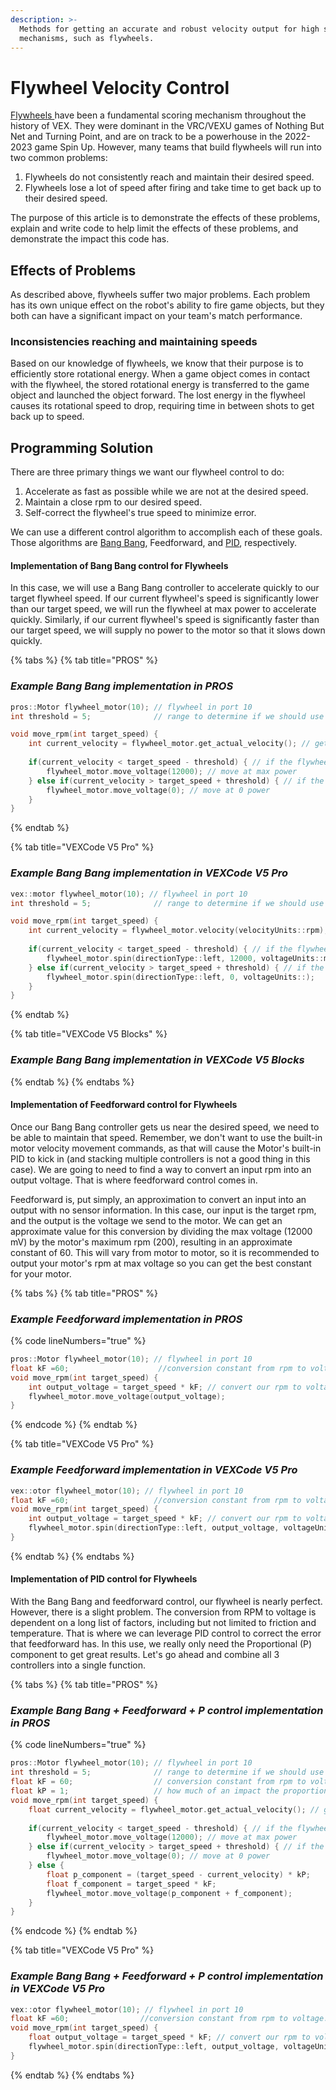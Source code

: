 ```yaml
---
description: >-
  Methods for getting an accurate and robust velocity output for high speed
  mechanisms, such as flywheels.
---
```


# Flywheel Velocity Control

[Flywheels ](../../hardware/shooting-mechanisms/flywheel.md)have been a fundamental scoring mechanism throughout the history of VEX. They were dominant in the VRC/VEXU games of Nothing But Net and Turning Point, and are on track to be a powerhouse in the 2022-2023 game Spin Up. However, many teams that build flywheels will run into two common problems:

1. Flywheels do not consistently reach and maintain their desired speed.
2. Flywheels lose a lot of speed after firing and take time to get back up to their desired speed.

The purpose of this article is to demonstrate the effects of these problems, explain and write code to help limit the effects of these problems, and demonstrate the impact this code has.

## Effects of Problems

As described above, flywheels suffer two major problems. Each problem has its own unique effect on the robot's ability to fire game objects, but they both can have a significant impact on your team's match performance.

### Inconsistencies reaching and maintaining speeds

Based on our knowledge of flywheels, we know that their purpose is to efficiently store rotational energy. When a game object comes in contact with the flywheel, the stored rotational energy is transferred to the game object and launched the object forward. The lost energy in the flywheel causes its rotational speed to drop, requiring time in between shots to get back up to speed.&#x20;

## Programming Solution

There are three primary things we want our flywheel control to do:

1. Accelerate as fast as possible while we are not at the desired speed.
2. Maintain a close rpm to our desired speed.
3. Self-correct the flywheel's true speed to minimize error.

We can use a different control algorithm to accomplish each of these goals. Those algorithms are [Bang Bang](../control-algorithms/bang-bang.md), Feedforward, and [PID](../control-algorithms/pid-controller.md), respectively.

#### Implementation of Bang Bang control for Flywheels

In this case, we will use a Bang Bang controller to accelerate quickly to our target flywheel speed. If our current flywheel's speed is significantly lower than our target speed, we will run the flywheel at max power to accelerate quickly. Similarly, if our current flywheel's speed is significantly faster than our target speed, we will supply no power to the motor so that it slows down quickly.

{% tabs %}
{% tab title="PROS" %}
### _Example Bang Bang implementation in PROS_

```cpp
pros::Motor flywheel_motor(10); // flywheel in port 10
int threshold = 5;              // range to determine if we should use Bang Bang

void move_rpm(int target_speed) {
    int current_velocity = flywheel_motor.get_actual_velocity(); // get current rpm
    
    if(current_velocity < target_speed - threshold) { // if the flywheel is much too slow
        flywheel_motor.move_voltage(12000); // move at max power
    } else if(current_velocity > target_speed + threshold) { // if the flywheel is much too fast
        flywheel_motor.move_voltage(0); // move at 0 power
    }
}
```
{% endtab %}

{% tab title="VEXCode V5 Pro" %}
### _Example Bang Bang implementation in VEXCode V5 Pro_

```cpp
vex::motor flywheel_motor(10); // flywheel in port 10
int threshold = 5;              // range to determine if we should use Bang Bang

void move_rpm(int target_speed) {
    int current_velocity = flywheel_motor.velocity(velocityUnits::rpm); // get current rpm
    
    if(current_velocity < target_speed - threshold) { // if the flywheel is much too slow
        flywheel_motor.spin(directionType::left, 12000, voltageUnits::mV);
    } else if(current_velocity > target_speed + threshold) { // if the flywheel is much too fast
        flywheel_motor.spin(directionType::left, 0, voltageUnits::);  
    }
}
```
{% endtab %}

{% tab title="VEXCode V5 Blocks" %}
### _Example Bang Bang implementation in VEXCode V5 Blocks_
{% endtab %}
{% endtabs %}

#### Implementation of Feedforward control for Flywheels

Once our Bang Bang controller gets us near the desired speed, we need to be able to maintain that speed. Remember, we don't want to use the built-in motor velocity movement commands, as that will cause the Motor's built-in PID to kick in (and stacking multiple controllers is not a good thing in this case). We are going to need to find a way to convert an input rpm into an output voltage. That is where feedforward control comes in.&#x20;

Feedforward is, put simply, an approximation to convert an input into an output with no sensor information. In this case, our input is the target rpm, and the output is the voltage we send to the motor. We can get an approximate value for this conversion by dividing the max voltage (12000 mV) by the motor's maximum rpm (200), resulting in an approximate constant of 60. This will vary from motor to motor, so it is recommended to output your motor's rpm at max voltage so you can get the best constant for your motor.

{% tabs %}
{% tab title="PROS" %}
### _Example Feedforward implementation in PROS_

{% code lineNumbers="true" %}
```cpp
pros::Motor flywheel_motor(10); // flywheel in port 10
float kF =60;                    //conversion constant from rpm to voltage.
void move_rpm(int target_speed) {
    int output_voltage = target_speed * kF; // convert our rpm to voltage
    flywheel_motor.move_voltage(output_voltage);
}
```
{% endcode %}
{% endtab %}

{% tab title="VEXCode V5 Pro" %}
### _Example Feedforward implementation in VEXCode V5 Pro_

```cpp
vex::otor flywheel_motor(10); // flywheel in port 10
float kF =60;                   //conversion constant from rpm to voltage.
void move_rpm(int target_speed) {
    int output_voltage = target_speed * kF; // convert our rpm to voltage
    flywheel_motor.spin(directionType::left, output_voltage, voltageUnits::mV);
}
```
{% endtab %}
{% endtabs %}

#### Implementation of PID control for Flywheels

With the Bang Bang and feedforward control, our flywheel is nearly perfect. However, there is a slight problem. The conversion from RPM to voltage is dependent on a long list of factors, including but not limited to friction and temperature. That is where we can leverage PID control to correct the error that feedforward has. In this use, we really only need the Proportional (P) component to get great results. Let's go ahead and combine all 3 controllers into a single function.

{% tabs %}
{% tab title="PROS" %}
### _Example Bang Bang + Feedforward + P control implementation in PROS_

{% code lineNumbers="true" %}
```cpp
pros::Motor flywheel_motor(10); // flywheel in port 10
int threshold = 5;              // range to determine if we should use Bang Bang
float kF = 60;                  // conversion constant from rpm to voltage.
float kP = 1;                   // how much of an impact the proportion will have on output
void move_rpm(int target_speed) {
    float current_velocity = flywheel_motor.get_actual_velocity(); // get current rpm
    
    if(current_velocity < target_speed - threshold) { // if the flywheel is much too slow
        flywheel_motor.move_voltage(12000); // move at max power
    } else if(current_velocity > target_speed + threshold) { // if the flywheel is much too fast
        flywheel_motor.move_voltage(0); // move at 0 power
    } else {
        float p_component = (target_speed - current_velocity) * kP;
        float f_component = target_speed * kF;
        flywheel_motor.move_voltage(p_component + f_component);
    }
}
```
{% endcode %}
{% endtab %}

{% tab title="VEXCode V5 Pro" %}
### _Example Bang Bang + Feedforward + P control implementation in VEXCode V5 Pro_

```cpp
vex::otor flywheel_motor(10); // flywheel in port 10
float kF =60;                //conversion constant from rpm to voltage.
void move_rpm(int target_speed) {
    float output_voltage = target_speed * kF; // convert our rpm to voltage
    flywheel_motor.spin(directionType::left, output_voltage, voltageUnits::mV);
}
```
{% endtab %}
{% endtabs %}
